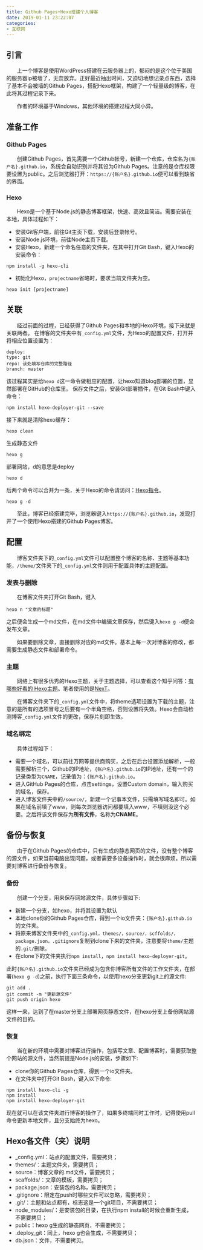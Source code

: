 ```yaml
---
title: Github Pages+Hexo搭建个人博客
date: 2019-01-11 23:22:07
categories: 
- 互联网
---
```


## 引言

&emsp;&emsp;上一个博客是使用WordPress搭建在云服务器上的，郁闷的是这个位于美国的服务器ip被墙了，无奈放弃。正好最近抽出时间，又迫切地想记录点东西，选择了基本不会被墙的Github Pages，搭配Hexo框架，构建了一个轻量级的博客，在此将其过程记录下来。<!--more-->

&emsp;&emsp;作者的环境基于Windows，其他环境的搭建过程大同小异。

## 准备工作

### Github Pages

&emsp;&emsp;创建Github Pages，首先需要一个Github帐号，新建一个仓库，仓库名为`{账户名}.github.io`，系统会自动识别并将其设为Github Pages。注意的是仓库权限要设置为public。之后浏览器打开：`https://{账户名}.github.io`便可以看到缺省的界面。

### Hexo

&emsp;&emsp;Hexo是一个基于Node.js的静态博客框架，快速、高效且简洁。需要安装在本地，具体过程如下：
- 安装Git客户端，前往Git主页下载，安装后登录帐号。
- 安装Node.js环境，前往Node主页下载。
- 安装Hexo，新建一个命名任意的文件夹，在其中打开Git Bash，键入Hexo的安装命令：
```
npm install -g hexo-cli
```

- 初始化Hexo，`projectname`省略时，要求当前文件夹为空。
```
hexo init [projectname]
```

## 关联

&emsp;&emsp;经过前面的过程，已经获得了Github Pages和本地的Hexo环境，接下来就是关联两者。
在博客的文件夹中有`_config.yml`文件，为Hexo的配置文件，打开并将相应位置设置为：
```
deploy: 
type: git
repo: 该处填写仓库的完整路径
branch: master
```
该过程其实是给`hexo d`这一命令做相应的配置，让hexo知道blog部署的位置，显然部署在GitHub的仓库里。
保存文件之后，安装Git部署插件，在Git Bash中键入命令：
```
npm install hexo-deployer-git --save
```

接下来就是清除hexo缓存：
```
hexo clean 
```

生成静态文件
```
hexo g
```

部署网站，d的意思是deploy

```
hexo d
```

后两个命令可以合并为一条，关于Hexo的命令请访问：[Hexo指令](https://hexo.io/zh-cn/docs/commands.html)。

```
hexo g -d
```

&emsp;&emsp;至此，博客已经搭建完毕，浏览器键入`https://{账户名}.github.io`，发现打开了一个使用Hexo搭建的Github Pages博客。

## 配置

&emsp;&emsp;博客文件夹下的`_config.yml`文件可以配置整个博客的名称、主题等基本功能，`/theme/`文件夹下的`_config.yml`文件则用于配置具体的主题配置。

### 发表与删除

&emsp;&emsp;在博客文件夹打开Git Bash，键入

```
hexo n "文章的标题"
```

之后便会生成一个md文件，在md文件中编辑文章保存，然后键入`hexo g -d`便会发布文章。

&emsp;&emsp;如果要删除文章，直接删除对应的md文件。基本上每一次对博客的修改，都需要生成静态文件和部署命令。

### 主题

&emsp;&emsp;网络上有很多优秀的Hexo主题，关于主题选择，可以查看这个知乎问答：[有哪些好看的 Hexo主题](https://www.zhihu.com/question/24422335)。笔者使用的是[NexT](https://github.com/iissnan/hexo-theme-next)。

&emsp;&emsp;在博客文件夹下的`_config.yml`文件中，将theme选项设置为下载的主题，注意的是所有的选项冒号之后要有一个半角空格，否则设置将失效。Hexo会自动检测博客`_config.yml`文件的更改，保存片刻即生效。

### 域名绑定

&emsp;&emsp;具体过程如下：
- 需要一个域名，可以前往万网等提供商购买，之后在后台设置添加解析，一般需要解析三个，Github的IP地址，`{账户名}.github.io`的IP地址，还有一个的记录类型为`CNAME`，记录值为：`{账户名}.github.io`。
- 进入GitHub Pages的仓库，点击settings，设置Custom domain，输入购买的域名，保存。
- 进入博客文件夹中的`/source/`，新建一个记事本文件，只需填写域名即可。如果在域名前填了www，则每次浏览器访问都要填入www，不填则没这个必要。之后将该文件保存为**所有文件**，名称为**CNAME**。

## 备份与恢复

&emsp;&emsp;由于在Github Pages的仓库中，只有生成的静态网页的文件，没有整个博客的源文件，如果当前电脑出现问题，或者需要多设备操作时，就会很麻烦。所以需要对博客进行备份与恢复。

### 备份

&emsp;&emsp;创建一个分支，用来保存网站源文件，具体步骤如下:
- 新建一个分支，如hexo，并将其设置为默认
- 本地clone你的Github Pages仓库，得到一个io文件夹：`{账户名}.github.io`的文件夹。
- 将原来博客文件夹中的`_config.yml，themes/，source/，scffolds/，package.json，.gitignore`复制到clone下来的文件夹，注意要将`theme/`主题的`.git/`删除。
- 在clone下的文件夹执行`npm install`，`npm install hexo-deployer-git`。

此时`{账户名}.github.io`文件夹已经成为包含你博客所有文件的工作文件夹，在部署(`hexo g -d`)之前，执行下面三条命令，以使用hexo分支更新git上的源文件:
```
git add .
git commit -m "更新源文件"
git push origin hexo
```

这样一来，达到了在master分支上部署网页静态文件，在hexo分支上备份网站源文件的目的。

### 恢复

&emsp;&emsp;当在新的环境中需要对博客进行操作，包括写文章、配置博客时，需要获取整个网站的源文件，当然前提是Node.js的安装，步骤如下:
- clone你的Github Pages仓库，得到一个io文件夹。
- 在文件夹中打开Git Bash，键入以下命令:
```
npm install hexo-cli -g
npm install 
npm install hexo-deployer-git 
```
现在就可以在该文件夹进行博客的操作了，如果多终端同时工作时，记得使用pull命令更新本地文件，且分支始终为hexo。

## Hexo各文件（夹）说明

- _config.yml：站点的配置文件，需要拷贝；
- themes/：主题文件夹，需要拷贝；
- source：博客文章的.md文件，需要拷贝；
- scaffolds/：文章的模板，需要拷贝；
- package.json：安装包的名称，需要拷贝；
-  .gitignore：限定在push时哪些文件可以忽略，需要拷贝；
-  .git/：主题和站点都有，标志这是一个git项目，不需要拷贝；
- node_modules/：是安装包的目录，在执行npm install的时候会重新生成，不需要拷贝；
- public：hexo g生成的静态网页，不需要拷贝；
-  .deploy_git：同上，hexo g也会生成，不需要拷贝；
- db.json：文件，不需要拷贝。